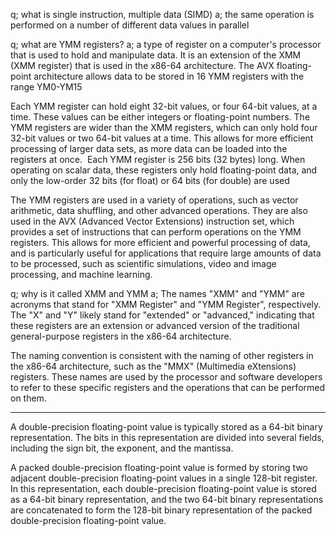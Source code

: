 q; what is single instruction, multiple data (SIMD)
a; the same operation is performed on a number of different data values in parallel

q; what are YMM registers?
a; a type of register on a computer's processor that is used to hold and manipulate data. It is an extension of the XMM (XMM register) that is used in the x86-64 architecture. The AVX floating-point architecture allows data to be stored in 16 YMM registers with the range YM0-YM15

Each YMM register can hold eight 32-bit values, or four 64-bit values, at a time. These values can be either integers or floating-point numbers. The YMM registers are wider than the XMM registers, which can only hold four 32-bit values or two 64-bit values at a time. This allows for more efficient processing of larger data sets, as more data can be loaded into the registers at once.  Each YMM register is 256 bits (32 bytes) long. When operating on scalar data, these registers only hold floating-point data, and only the low-order 32 bits (for float) or 64 bits (for double) are used

The YMM registers are used in a variety of operations, such as vector arithmetic, data shuffling, and other advanced operations. They are also used in the AVX (Advanced Vector Extensions) instruction set, which provides a set of instructions that can perform operations on the YMM registers. This allows for more efficient and powerful processing of data, and is particularly useful for applications that require large amounts of data to be processed, such as scientific simulations, video and image processing, and machine learning. 

q; why is it called XMM and YMM
a; 
The names "XMM" and "YMM" are acronyms that stand for "XMM Register" and "YMM Register", respectively. The "X" and "Y" likely stand for "extended" or "advanced," indicating that these registers are an extension or advanced version of the traditional general-purpose registers in the x86-64 architecture.

The naming convention is consistent with the naming of other registers in the x86-64 architecture, such as the "MMX" (Multimedia eXtensions) registers. These names are used by the processor and software developers to refer to these specific registers and the operations that can be performed on them.

- - -
A double-precision floating-point value is typically stored as a 64-bit binary representation. The bits in this representation are divided into several fields, including the sign bit, the exponent, and the mantissa.

A packed double-precision floating-point value is formed by storing two adjacent double-precision floating-point values in a single 128-bit register. In this representation, each double-precision floating-point value is stored as a 64-bit binary representation, and the two 64-bit binary representations are concatenated to form the 128-bit binary representation of the packed double-precision floating-point value.